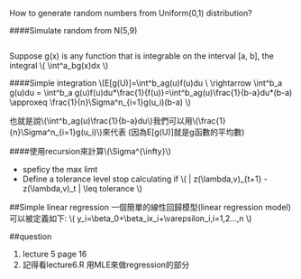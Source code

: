 How to generate random numbers from Uniform(0,1) distribution?

####Simulate random from N(5,9)
```r

```


Suppose g(x) is any function that is integrable on the interval [a, b], the integral
\\(
\int^a_bg(x)dx
\\)

####Simple integration
\\(E[g(U)]=\int^b_ag(u)f(u)du \\
\rightarrow \int^b_a g(u)du = \int^b_a g(u)f(u)du*\frac{1}{f(u)}=\int^b_ag(u)\frac{1}{b-a}du*(b-a) \approxeq \frac{1}{n}\Sigma^n_{i=1}g(u_i)(b-a)
\\)


也就是說\\(\int^b_ag(u)\frac{1}{b-a}du\\)我們可以用\\(\frac{1}{n}\Sigma^n_{i=1}g(u_i)\\)來代表
(因為E[g(U)]就是g函數的平均數)

####使用recursion來計算\\(\Sigma^{\infty}\\)
* speficy the max limt 
* Define a tolerance level
stop calculating if 
\\(
| z(\lambda,v)_{t+1} - z(\lambda,v)_t | \leq tolerance
\\)

##Simple linear regression
一個簡單的線性回歸模型(linear regression model)可以被定義如下:
\\(
y_i=\beta_0+\beta_ix_i+\varepsilon_i,i=1,2...,n
\\)

##question

1. lecture 5 page 16
2. 記得看lecture6.R 用MLE來做regression的部分